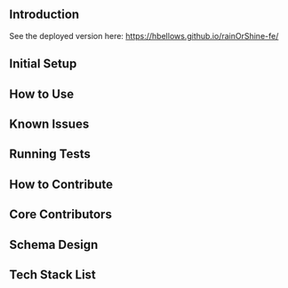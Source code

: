 ## Introduction
See the deployed version here: https://hbellows.github.io/rainOrShine-fe/
## Initial Setup
## How to Use
## Known Issues
## Running Tests
## How to Contribute
## Core Contributors
## Schema Design
## Tech Stack List
